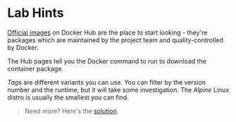 # Lab Hints

[Official images](https://hub.docker.com/search?q=java&type=image&image_filter=official) on Docker Hub are the place to start looking - they're packages which are maintained by the project team and quality-controlled by Docker.

The Hub pages tell you the Docker command to run to download the container package.

*Tags* are different variants you can use. You can filter by the version number and the runtime, but it will take some investigation. The *Alpine* Linux distro is usually the smallest you can find.

> Need more? Here's the [solution](solution.md).